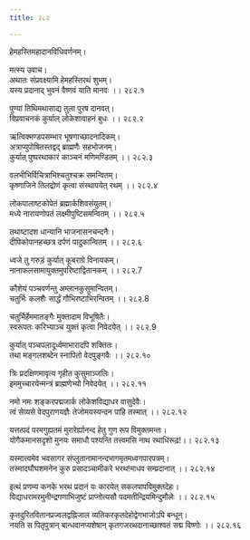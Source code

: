 ```yaml
---
title: २८२

---
```

हेमहस्तिमहादानविधिवर्णनम्।  
  
मत्स्य उवाच।  
अथातः संप्रवक्ष्यामि हेमहस्तिरथं शुभम्।  
यस्य प्रदानाद् भुवनं वैष्णवं याति मानवः ।। २८२.१  
  
पुण्यां तिथिमथासाद्य तुला पुरष दानवत्।  
विप्रवाचनकं कुर्याल् लोकेशावाहनं बुधः ।। २८२.२  
  
ऋत्विक्मण्डपसम्भार भूषणाच्छादनादिकम्।  
अत्राप्युपोषितस्तद्वद् ब्राह्मणैः सहभोजनम्।  
कुर्यात् पुष्परथाकारं काञ्चनं मणिमण्डितम् ।। २८२.३  
  
वलभीभिर्विचित्राभिश्चतुश्चक्र समन्वितम्।  
कृष्णाजिने तिलद्रोणं कृत्वा संस्थापयेत् रथम् ।। २८२.४  
  
लोकपालाष्टकोपेतं ब्रह्मार्कशिवसंयुतम्।  
मध्ये नारायणोपतं लक्ष्मीपुष्टिसमन्वितम् ।। २८२.५  
  
तथाष्टादश धान्यानि भाजनासनचन्दनैः।  
दीपिकोपानहच्छत्र दर्पणं पादुकान्वितम् ।। २८२.६  
  
ध्वजे तु गरुड़ं कुर्यात् कूबराग्रे विनायकम्।  
नानाफलसामायुक्तमुपरिष्टाद्वितानकम् ।। २८२.7  
  
कौशेयं पञ्चवर्णन्तु अम्लानकुसुमान्वितम्।  
चतुर्भिः कलशैः सार्द्धं गौभिरष्टाभिरन्वितम् ।। २८२.8  
  
चतुर्भिर्हेममातङ्गैः मुक्तादाम विभूषितैः।  
स्वरूपतः करिभ्याञ्च युक्तं कृत्वा निवेदयेत् ।। २८२.9  
  
कुर्यात् पञ्चपलादूर्ध्वमाभारादपि शक्तितः।  
तथा मङ्गलशब्देन स्नापितो वेदपुङ्गवैः ।। २८२.१०  
  
त्रिः प्रदक्षिणमावृत्य गृहीत कुसुमाञ्जलिः।  
इममुच्चारयेन्मन्त्रं ब्राह्मणेभ्यो निवेदयेत् ।। २८२.११  
  
नमो नमः शङ्करपद्मजार्क लोकेशविद्याधर वासुदेवैः।  
त्वं सेव्यसे वेदपुराणयज्ञैः तेजोमयस्यन्दन पाहि तस्मात् ।। २८२.१२  
  
यत्तत्पदं परमगुह्यतमं मुरारेर्ह्यानन्द हेतु गुण रूप विमुक्तमन्तः।  
योगैकमानसदृशो मुनयः समाधौ पश्यन्ति तत्त्वमसि नाथ रथाधिरूढ़!।। २८२.१३  
  
यस्मात्त्वमेव भवसागर संप्लुतानामानन्दभागमृतमध्वगपारपत्रम्।  
तस्मादघौघशमनेन कुरु प्रसादञ्चामीकरे भरथ!माधव सम्प्रदानात् ।। २८२.१४  
  
इत्थं प्रणम्य कनके भरथ प्रदानं यः कारयेत् सकलपापविमुक्तदेहः।  
विद्याधरामरमुनीन्द्रगणाभिजुष्टं प्राप्नोत्यसौ पदमतीन्द्रियमिन्दुमौलेः ।। २८२.१५  
  
कृतदुरितवितानप्रज्वलद्वह्निजाल व्यतिकरकृतदेहोद्वेगभाजोऽपि बन्धून्।  
नयति स पितृपुत्रान् बान्धवानप्यशेषान् कृतगजरथदानाच्छाश्वतं सद्म विष्णोः ।। २८२.१६